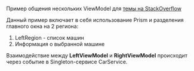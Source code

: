 Пример общения нескольких ViewModel для [темы на StackOverflow](https://ru.stackoverflow.com/questions/1549351/%d0%92%d0%b7%d0%b0%d0%b8%d0%bc%d0%be%d1%81%d0%b2%d1%8f%d0%b7%d1%8c-%d0%bc%d0%b5%d0%b6%d0%b4%d1%83-%d0%bd%d0%b5%d1%81%d0%ba%d0%be%d0%bb%d1%8c%d0%ba%d0%b8%d0%bc%d0%b8-viewmodel-c)

Данный пример включает в себя использование Prism и разделения главного окна на 2 региона:
1) LeftRegion - список машин
2) Информация о выбранной машине

Взаимодействие между **LeftViewModel** и **RightViewModel** происходит через событие в Singleton-сервисе CarService.